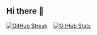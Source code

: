 ## Hi there 👋

<!--
**TheRedShip/TheRedShip** is a ✨ _special_ ✨ repository because its `README.md` (this file) appears on your GitHub profile.

Here are some ideas to get you started:

- 🔭 I’m currently working on ...
- 🌱 I’m currently learning ...
- 👯 I’m looking to collaborate on ...
- 🤔 I’m looking for help with ...
- 💬 Ask me about ...
- 📫 How to reach me: ...
- 😄 Pronouns: ...
- ⚡ Fun fact: ...
-->
  
[![GitHub Streak](https://streak-stats.demolab.com?user=TheRedShip&theme=github-dark&border_radius=10&date_format=M%20j%5B%2C%20Y%5D&background=151515&border=E4E2E2)](https://git.io/streak-stats)
&nbsp;&nbsp;
[![GitHub Stats](https://github-readme-stats.vercel.app/api?username=theredship&border_radius=10&show_icons=true&theme=dark)](https://git.io/streak-stats)
